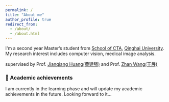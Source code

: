 ```yaml
---
permalink: /
title: "About me"
author_profile: true
redirect_from: 
  - /about/
  - /about.html
---
```



I'm a second year Master’s student from [School of CTA](https://cs.qhu.edu.cn/), [Qinghai University](https://www.qhu.edu.cn/). My research interest includes computer vision, medical image analysis.

supervised by Prof. [Jianqiang Huang(黄建强)](https://www.qhu-hdacp.cn/hjq.html) and Prof. [Zhan Wang(王展)](https://www.qhuah.com/html/2748691352.html)

### 📄 Academic achievements 

I am currently in the learning phase and will update my academic achievements in the future. Looking forward to it…
